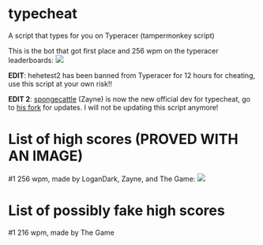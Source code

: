 typecheat
=========
A script that types for you on Typeracer (tampermonkey script)

This is the bot that got first place and 256 wpm on the typeracer leaderboards:
![](https://puu.sh/wRMOt/e6a1493c10.png)

**EDIT**: hehetest2 has been banned from Typeracer for 12 hours for cheating, use this script at your own risk!!

**EDIT 2**: [spongecattle](https://github.com/spongecattle) (Zayne) is now the new official dev for typecheat, go to [his fork](https://github.com/spongecattle/typecheat) for updates. I will not be updating this script anymore!

List of high scores (PROVED WITH AN IMAGE)
===================
#1 256 wpm, made by LoganDark, Zayne, and The Game:
![](https://puu.sh/wRMOt/e6a1493c10.png)

List of possibly fake high scores
===================
#1 216 wpm, made by The Game
